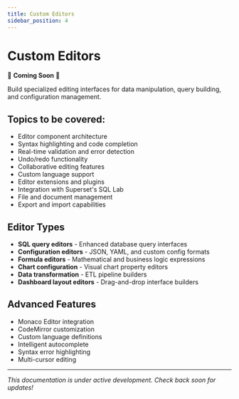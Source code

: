 ```yaml
---
title: Custom Editors
sidebar_position: 4
---
```


<!--
Licensed to the Apache Software Foundation (ASF) under one
or more contributor license agreements.  See the NOTICE file
distributed with this work for additional information
regarding copyright ownership.  The ASF licenses this file
to you under the Apache License, Version 2.0 (the
"License"); you may not use this file except in compliance
with the License.  You may obtain a copy of the License at

  http://www.apache.org/licenses/LICENSE-2.0

Unless required by applicable law or agreed to in writing,
software distributed under the License is distributed on an
"AS IS" BASIS, WITHOUT WARRANTIES OR CONDITIONS OF ANY
KIND, either express or implied.  See the License for the
specific language governing permissions and limitations
under the License.
-->

# Custom Editors

🚧 **Coming Soon** 🚧

Build specialized editing interfaces for data manipulation, query building, and configuration management.

## Topics to be covered:

- Editor component architecture
- Syntax highlighting and code completion
- Real-time validation and error detection
- Undo/redo functionality
- Collaborative editing features
- Custom language support
- Editor extensions and plugins
- Integration with Superset's SQL Lab
- File and document management
- Export and import capabilities

## Editor Types

- **SQL query editors** - Enhanced database query interfaces
- **Configuration editors** - JSON, YAML, and custom config formats
- **Formula editors** - Mathematical and business logic expressions
- **Chart configuration** - Visual chart property editors
- **Data transformation** - ETL pipeline builders
- **Dashboard layout editors** - Drag-and-drop interface builders

## Advanced Features

- Monaco Editor integration
- CodeMirror customization
- Custom language definitions
- Intelligent autocomplete
- Syntax error highlighting
- Multi-cursor editing

---

*This documentation is under active development. Check back soon for updates!*
